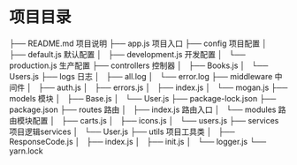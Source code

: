 # 项目目录

├── README.md 项目说明
├── app.js  项目入口
├── config  项目配置
│   ├── default.js  默认配置
│   ├── development.js  开发配置
│   └── production.js  生产配置
├── controllers 控制器
│   ├── Books.js
│   └── Users.js
├── logs  日志
│   ├── all.log
│   └── error.log
├── middleware  中间件
│   ├── auth.js
│   ├── errors.js
│   ├── index.js
│   └── mogan.js
├── models  模块
│   ├── Base.js
│   └── User.js
├── package-lock.json
├── package.json
├── routes  路由
│   ├── index.js  路由入口
│   └── modules 路由模块配置
│       ├── carts.js
│       ├── icons.js
│       └── users.js
├── services  项目逻辑services
│   └── User.js
├── utils 项目工具类
│   ├── ResponseCode.js
│   ├── index.js
│   ├── init.js
│   └── logger.js
└── yarn.lock
